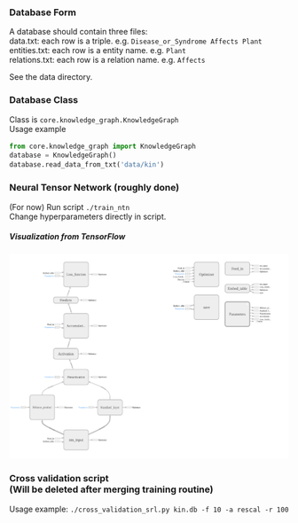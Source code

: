 ### Database Form
A database should contain three files:<br>
data.txt: each row is a triple. e.g. `Disease_or_Syndrome Affects Plant`<br> 
entities.txt: each row is a entity name. e.g. `Plant`<br>
relations.txt: each row is a relation name. e.g. `Affects`<br>

See the data directory.

### Database Class
Class is `core.knowledge_graph.KnowledgeGraph`<br>
Usage example<br>
```python
from core.knowledge_graph import KnowledgeGraph
database = KnowledgeGraph()
database.read_data_from_txt('data/kin')
```

### Neural Tensor Network (roughly done)
(For now) Run script `./train_ntn`<br>
Change hyperparameters directly in script.
##### Visualization from TensorFlow
![NTN_structure](others/ntn_structure.png)

### Cross validation script<br>(Will be deleted after merging training routine)
Usage example: `./cross_validation_srl.py kin.db -f 10 -a rescal -r 100`